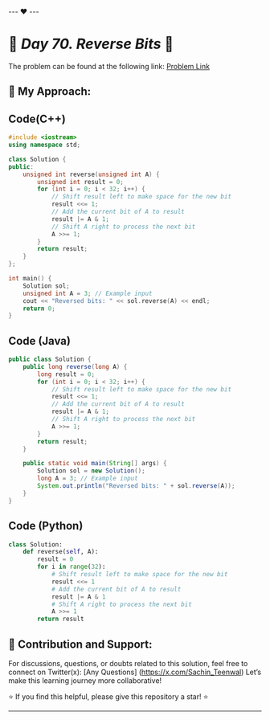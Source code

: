 --- ❤️ ---

# 🚀 _Day 70. Reverse Bits_ 🧠


The problem can be found at the following link: [Problem Link](https://www.interviewbit.com/problems/reverse-bits/)

## 🎯 **My Approach:**


## Code(C++)
```cpp
#include <iostream>
using namespace std;

class Solution {
public:
    unsigned int reverse(unsigned int A) {
        unsigned int result = 0;
        for (int i = 0; i < 32; i++) {
            // Shift result left to make space for the new bit
            result <<= 1;
            // Add the current bit of A to result
            result |= A & 1;
            // Shift A right to process the next bit
            A >>= 1;
        }
        return result;
    }
};

int main() {
    Solution sol;
    unsigned int A = 3; // Example input
    cout << "Reversed bits: " << sol.reverse(A) << endl;
    return 0;
}
```

## Code (Java)

```java
public class Solution {
    public long reverse(long A) {
        long result = 0;
        for (int i = 0; i < 32; i++) {
            // Shift result left to make space for the new bit
            result <<= 1;
            // Add the current bit of A to result
            result |= A & 1;
            // Shift A right to process the next bit
            A >>= 1;
        }
        return result;
    }

    public static void main(String[] args) {
        Solution sol = new Solution();
        long A = 3; // Example input
        System.out.println("Reversed bits: " + sol.reverse(A));
    }
}
```

## Code (Python)

```python
class Solution:
    def reverse(self, A):
        result = 0
        for i in range(32):
            # Shift result left to make space for the new bit
            result <<= 1
            # Add the current bit of A to result
            result |= A & 1
            # Shift A right to process the next bit
            A >>= 1
        return result
```



## 🎯 **Contribution and Support:**

For discussions, questions, or doubts related to this solution, feel free to connect on Twitter(x): [Any Questions] (https://x.com/Sachin_Teenwal) Let’s make this learning journey more collaborative!

⭐ If you find this helpful, please give this repository a star! ⭐

---
